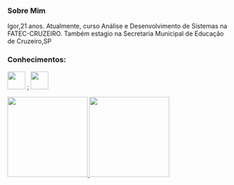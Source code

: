 
<h3> Sobre Mim</h3>
Igor,21 anos. Atualmente, curso Análise e Desenvolvimento de Sistemas na FATEC-CRUZEIRO. 
Também estagio na Secretaria Municipal de Educação de Cruzeiro,SP

<h3>Conhecimentos:</h3>

<img height="40em" src="https://cdn.jsdelivr.net/gh/devicons/devicon/icons/git/git-original-wordmark.svg" /> ;
<img height ="40em" src="https://cdn.jsdelivr.net/gh/devicons/devicon/icons/java/java-original-wordmark.svg" />
        
          
          
          

<div>
<a href="https://github.com/Igao2">
<img height="180em" src="https://github-readme-stats.vercel.app/api/top-langs/?username=Igao2&layout=compact&langs_count=7&theme=dark"/>
<img height="180em" src="https://github-readme-stats.vercel.app/api?username=Igao2&show_icons=true&theme=dark&include_all_commits=true&count_private=true"/>
</div>

